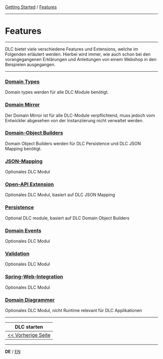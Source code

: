 [Getting Started](../index_de.md) / [Features](features_de.md)

---

# Features

---

DLC bietet viele verschiedene Features und Extensions, welche im Folgenden erläutert werden.
Hierbei wird immer, wie auch schon bei den vorangegangenen Erklärungen und Anleitungen von einem 
Webshop in den Beispielen ausgegangen.

---

### [Domain Types](../features/domain_types_de.md)
Domain types werden für alle DLC Module benötigt.
### [Domain Mirror](../features/domain_mirror_de.md)
Der Domain Mirror ist für alle DLC-Module verpflichtend, muss jedoch vom Entwickler abgesehen von der Instanziierung nicht verwaltet werden.
### [Domain-Object Builders](../features/domainobject_builders_de.md)
Domain Object Builders werden für DLC Persistence und DLC JSON Mapping benötigt.
### [JSON-Mapping](../features/json_mapping_de.md)
Optionales DLC Modul
### [Open-API Extension](../features/open_api_extension_de.md)
Optionales DLC Modul, basiert auf DLC JSON Mapping
### [Persistence](../features/persistence_de.md)
Optional DLC module, basiert auf DLC Domain Object Builders
### [Domain Events](../features/domain_events_de.md)
Optionales DLC Modul
### [Validation](../features/validation_support_de.md)
Optionales DLC Modul
### [Spring-Web-Integration](../features/spring_web_integration_de.md)
Optionales DLC Modul
### [Domain Diagrammer](../features/domain_diagrammer_de.md)
Optionales DLC Modul, nicht Runtime relevant für DLC Applikationen

---

|               **DLC starten**               |
|:-------------------------------------------:|
| [<< Vorherige Seite](run_application_de.md) |

---

**DE** / [EN](../../english/guides/features_en.md)
